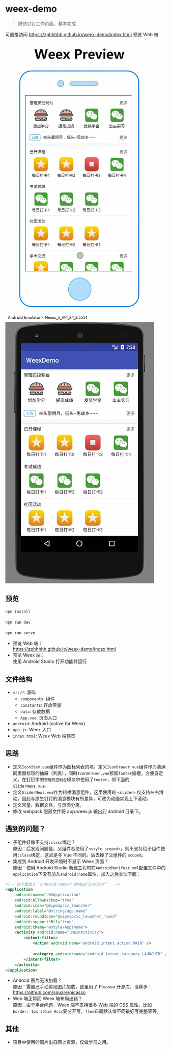 # weex-demo

> 模仿钉钉工作页面，基本完成

可直接访问 https://zphhhhh.github.io/weex-demo/index.html 预览 Web 端

![app-web-chrome.jpg](./previews/app-web-chrome.jpg) ![app-weex-android.jpg](./previews/app-weex-android.jpg) 

## 预览

```bash
npm install

npm run dev

npm run serve
```

- 预览 Web 端：  
https://zphhhhh.github.io/weex-demo/index.html
- 预览 Weex 端：  
使用 Android Studio 打开功能并运行

## 文件结构

* `src/*`: 源码
    - `components`: 组件
    - `constants`: 存放常量
    - `data`: 存放数据
    - `App.vue`: 页面入口
* `android`: Android (native for Weex)
* `app.js`: Weex 入口
* `index.html`: Weex Web 端预览

## 思路

- 定义`IconItem.vue`组件作为图标列表的项，定义`IconDrawer.vue`组件作为装满同类图标项的抽屉（列表），同时`IconDrawer.vue`预留`footer`插槽，方便自定义，在钉钉中的`管理员控制台`模块中使用了`footer`，即下面的 `SliderNews.vue`。
- 定义`SliderNews.vue`作为轮播消息组件，这里使用的 `<slider>` 仅支持左右滑动，因此与原生钉钉的消息模块有所差异，可改为动画实现上下滚动。
- 定义常量、数据文件，与页面分离。
- 修改 webpack 配置文件将 app.weex.js 输出到 android 目录下。


## 遇到的问题？

- 子组件好像不支持`:class`绑定？  
原因：后发现问题是，父组件若使用了`<style scoped>`，则不支持给子组件使用`:class`绑定，这点是与 Vue 不同的。后去掉了父组件的 `scoped`。
- 集成到 Android 开发环境时不显示 Weex 页面？  
原因：使用 Android Studio 新建工程时在`AndroidManifest.xml`配置文件中的`Application`下没有加入`android:name`属性，加入之后类似下面：
```xml
<!-- 在下面加入 `android:name=".WXApplication"`  -->
<application
    android:name=".WXApplication"
    android:allowBackup="true"
    android:icon="@mipmap/ic_launcher"
    android:label="@string/app_name"
    android:roundIcon="@mipmap/ic_launcher_round"
    android:supportsRtl="true"
    android:theme="@style/AppTheme">
    <activity android:name=".MainActivity">
        <intent-filter>
            <action android:name="android.intent.action.MAIN" />

            <category android:name="android.intent.category.LAUNCHER" />
        </intent-filter>
    </activity>
</application>
```
- Android 图片无法加载？  
原因：需自己手动实现图片加载，这里用了 Picasso 开源库，请移步：https://github.com/square/picasso
- Web 端正常而 Weex 端布局出错？  
原因：由于平台问题，Weex 端不支持很多 Web 端的 CSS 属性，比如`border: 1px solid #ccc`要分开写，`flex`布局默认值不同最好写完整等等。

## 其他
- 项目中使用的图片出自网上资源，仅做学习之用。

